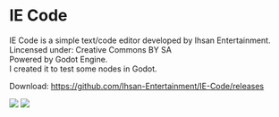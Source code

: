 # IE Code
IE Code is a simple text/code editor developed by Ihsan Entertainment. <br />
Lincensed under: Creative Commons BY SA <br />
Powered by Godot Engine. <br />
I created it to test some nodes in Godot.

Download: https://github.com/Ihsan-Entertainment/IE-Code/releases

<img src=“C:\Users\Flexy_GG1\Desktop\screenshot1.png“>

<img src=“C:\Users\Flexy_GG1\Desktop\screenshot2.png“>
